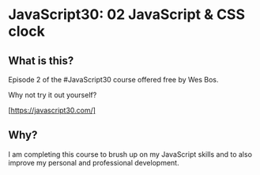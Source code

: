 # JavaScript30: 02 JavaScript &amp; CSS clock


## What is this?

Episode 2 of the #JavaScript30 course offered free by Wes Bos.

Why not try it out yourself?

[https://javascript30.com/] 

## Why?

I am completing this course to brush up on my JavaScript skills and to also improve my personal and professional development. 
